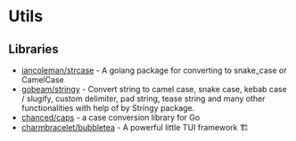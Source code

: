 # Utils

## Libraries
- [iancoleman/strcase](https://github.com/iancoleman/strcase) - A golang package for converting to snake_case or CamelCase
- [gobeam/stringy](https://github.com/gobeam/stringy) - Convert string to camel case, snake case, kebab case / slugify, custom delimiter, pad string, tease string and many other functionalities with help of by Stringy package.
- [chanced/caps](https://github.com/chanced/caps) - a case conversion library for Go
- [charmbracelet/bubbletea](https://github.com/charmbracelet/bubbletea) - A powerful little TUI framework 🏗